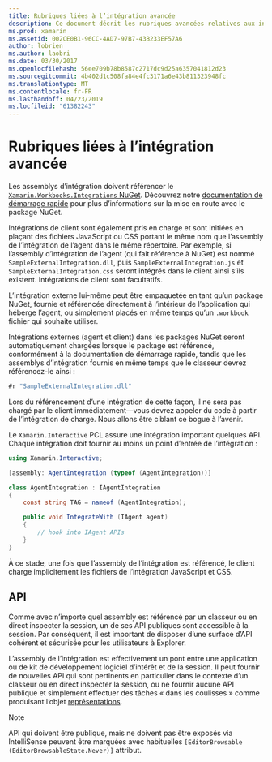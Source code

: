 ```yaml
---
title: Rubriques liées à l’intégration avancée
description: Ce document décrit les rubriques avancées relatives aux intégrations de Xamarin Workbooks. Il aborde le package NuGet de Xamarin.Workbook.Integrations et exposition d’API au sein d’un classeur de Xamarin.
ms.prod: xamarin
ms.assetid: 002CE0B1-96CC-4AD7-97B7-43B233EF57A6
author: lobrien
ms.author: laobri
ms.date: 03/30/2017
ms.openlocfilehash: 56ee709b78b8587c2717dc9d25a6357041812d23
ms.sourcegitcommit: 4b402d1c508fa84e4fc3171a6e43b811323948fc
ms.translationtype: MT
ms.contentlocale: fr-FR
ms.lasthandoff: 04/23/2019
ms.locfileid: "61382243"
---
```

# <a name="advanced-integration-topics"></a>Rubriques liées à l’intégration avancée

Les assemblys d’intégration doivent référencer le [ `Xamarin.Workbooks.Integrations` NuGet][nuget]. Découvrez notre [documentation de démarrage rapide](~/tools/workbooks/sdk/index.md) pour plus d’informations sur la mise en route avec le package NuGet.

Intégrations de client sont également pris en charge et sont initiées en plaçant des fichiers JavaScript ou CSS portant le même nom que l’assembly de l’intégration de l’agent dans le même répertoire. Par exemple, si l’assembly d’intégration de l’agent (qui fait référence à NuGet) est nommé `SampleExternalIntegration.dll`, puis `SampleExternalIntegration.js` et `SampleExternalIntegration.css` seront intégrés dans le client ainsi s’ils existent. Intégrations de client sont facultatifs.

L’intégration externe lui-même peut être empaquetée en tant qu’un package NuGet, fournie et référencée directement à l’intérieur de l’application qui héberge l’agent, ou simplement placés en même temps qu’un `.workbook` fichier qui souhaite utiliser.

Intégrations externes (agent et client) dans les packages NuGet seront automatiquement chargées lorsque le package est référencé, conformément à la documentation de démarrage rapide, tandis que les assemblys d’intégration fournis en même temps que le classeur devrez référencez-le ainsi :

```csharp
#r "SampleExternalIntegration.dll"
```

Lors du référencement d’une intégration de cette façon, il ne sera pas chargé par le client immédiatement&mdash;vous devrez appeler du code à partir de l’intégration de charge. Nous allons être ciblant ce bogue à l’avenir.

Le `Xamarin.Interactive` PCL assure une intégration important quelques API. Chaque intégration doit fournir au moins un point d’entrée de l’intégration :

```csharp
using Xamarin.Interactive;

[assembly: AgentIntegration (typeof (AgentIntegration))]

class AgentIntegration : IAgentIntegration
{
    const string TAG = nameof (AgentIntegration);

    public void IntegrateWith (IAgent agent)
    {
        // hook into IAgent APIs
    }
}
```

À ce stade, une fois que l’assembly de l’intégration est référencé, le client charge implicitement les fichiers de l’intégration JavaScript et CSS.

## <a name="apis"></a>API

Comme avec n’importe quel assembly est référencé par un classeur ou en direct inspecter la session, un de ses API publiques sont accessible à la session. Par conséquent, il est important de disposer d’une surface d’API cohérent et sécurisée pour les utilisateurs à Explorer.

L’assembly de l’intégration est effectivement un pont entre une application ou de kit de développement logiciel d’intérêt et de la session. Il peut fournir de nouvelles API qui sont pertinents en particulier dans le contexte d’un classeur ou en direct inspecter la session, ou ne fournir aucune API publique et simplement effectuer des tâches « dans les coulisses » comme produisant l’objet [représentations](~/tools/workbooks/sdk/representations.md).

> [!NOTE]
> API qui doivent être publique, mais ne doivent pas être exposés via IntelliSense peuvent être marquées avec habituelles `[EditorBrowsable (EditorBrowsableState.Never)]` attribut.

[nuget]: https://nuget.org/packages/Xamarin.Workbooks.Integration
